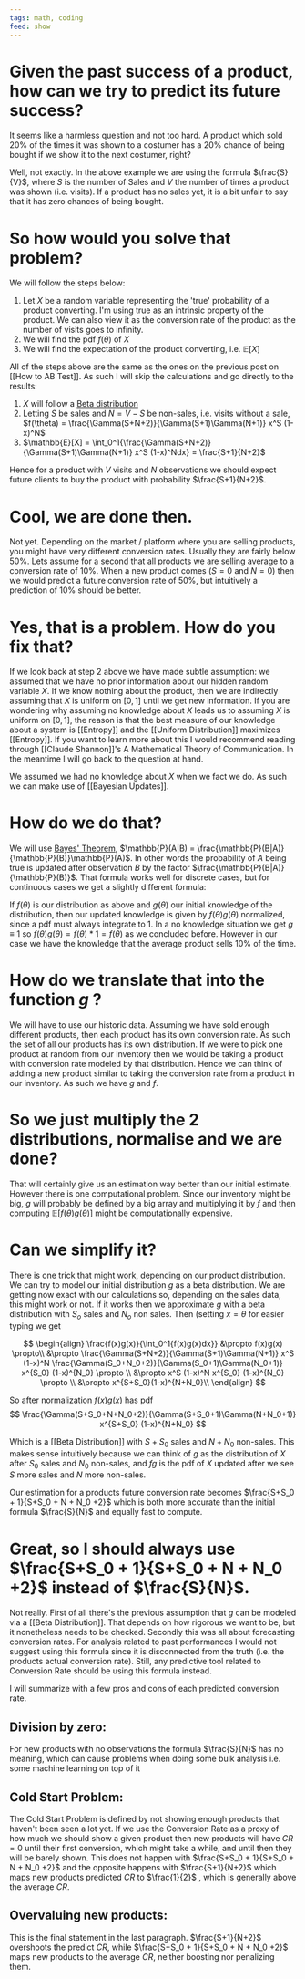 ```yaml
---
tags: math, coding
feed: show
---
```


# Given the past success of a product, how can we try to predict its future success?
It seems like a harmless question and not too hard. A product which sold 20% of the times it was shown to a costumer has a 20% chance of being bought if we show it to the next costumer, right?

Well, not exactly. In the above example we are using the formula $\frac{S}{V}$, where $S$ is the number of Sales and $V$ the number of times a product was shown (i.e. visits). If a product has no sales yet, it is a bit unfair to say that it has zero chances of being bought.

# So how would you solve that problem?
We will follow the steps below:

1. Let $X$ be a random variable representing the 'true' probability of a product converting. I'm using true as an intrinsic property of the product. We can also view it as the conversion rate of the product as the number of visits goes to infinity.
2. We will find the pdf $f(\theta)$ of $X$
3. We will find the expectation of the product converting, i.e. $\mathbb{E}[X]$

All of the steps above are the same as the ones on the previous post on [[How to AB Test]]. As such I will skip the calculations and go directly to the results:

1. $X$ will follow a [Beta distribution](https://en.wikipedia.org/wiki/Beta_distribution)
2. Letting $S$ be sales and $N = V-S$ be non-sales, i.e. visits without a sale, $f(\theta) = \frac{\Gamma(S+N+2)}{\Gamma(S+1)\Gamma(N+1)} x^S (1-x)^N$
3. $\mathbb{E}[X] = \int_0^1{\frac{\Gamma(S+N+2)}{\Gamma(S+1)\Gamma(N+1)} x^S (1-x)^Ndx} = \frac{S+1}{N+2}$

Hence for a product with $V$ visits and $N$ observations we should expect future clients to buy the product with probability $\frac{S+1}{N+2}$.

# Cool, we are done then.
Not yet. Depending on the market / platform where you are selling products, you might have very different conversion rates. Usually they are fairly below $50$%. Lets assume for a second that all products we are selling average to a conversion rate of $10$%. When a new product comes ($S = 0$ and $N = 0$) then we would predict a future conversion rate of $50$%, but intuitively a prediction of $10$% should be better.

# Yes, that is a problem. How do you fix that?
If we look back at step 2 above we have made subtle assumption: we assumed that we have no prior information about our hidden random variable $X$. If we know nothing about the product, then we are indirectly assuming that $X$ is uniform on $[ 0,1 ]$ until we get new information. If you are wondering why assuming no knowledge about $X$ leads us to assuming $X$ is uniform on $[ 0,1 ]$, the reason is that the best measure of our knowledge about a system is [[Entropy]] and the [[Uniform Distribution]] maximizes [[Entropy]]. If you want to learn more about this I would recommend reading through [[Claude Shannon]]'s A Mathematical Theory of Communication. In the meantime I will go back to the question at hand.

We assumed we had no knowledge about $X$ when we fact we do. As such we can make use of [[Bayesian Updates]].

# How do we do that?
We will use [Bayes' Theorem](https://en.wikipedia.org/wiki/Bayes%27_theorem), $\mathbb{P}(A|B) = \frac{\mathbb{P}(B|A)}{\mathbb{P}(B)}\mathbb{P}(A)$. In other words the probability of $A$ being true is updated after observation $B$ by the factor $\frac{\mathbb{P}(B|A)}{\mathbb{P}(B)}$. That formula works well for discrete cases, but for continuous cases we get a slightly different formula:

If $f(\theta)$ is our distribution as above and $g(\theta)$ our initial knowledge of the distribution, then our updated knowledge is given by $f(\theta)g(\theta)$ normalized, since a pdf must always integrate to 1. In a no knowledge situation we get $g \equiv 1$ so $f(\theta)g(\theta) = f(\theta)*1 = f(\theta)$ as we concluded before. However in our case we have the knowledge that the average product sells $10$% of the time.

# How do we translate that into the function $g$ ?
We will have to use our historic data. Assuming we have sold enough different products, then each product has its own conversion rate. As such the set of all our products has its own distribution. If we were to pick one product at random from our inventory then we would be taking a product with conversion rate modeled by that distribution. Hence we can think of adding a new product similar to taking the conversion rate from a product in our inventory. As such we have $g$ and $f$.

# So we just multiply the 2 distributions, normalise and we are done?
That will certainly give us an estimation way better than our initial estimate. However there is one computational problem. Since our inventory might be big, $g$ will probably be defined by a big array and multiplying it by $f$ and then computing $\mathbb{E}[f(\theta)g(\theta)]$ might be computationally expensive.

# Can we simplify it?
There is one trick that might work, depending on our product distribution. We can try to model our initial distribution $g$ as a beta distribution. We are getting now exact with our calculations so, depending on the sales data, this might work or not. If it works then we approximate $g$ with a beta distribution with $S_o$ sales and $N_o$ non sales. Then (setting $x = \theta$ for easier typing we get

$$
\begin{align}
\frac{f(x)g(x)}{\int_0^1{f(x)g(x)dx}} &\propto f(x)g(x) \propto\\
&\propto \frac{\Gamma(S+N+2)}{\Gamma(S+1)\Gamma(N+1)} x^S (1-x)^N \frac{\Gamma(S_0+N_0+2)}{\Gamma(S_0+1)\Gamma(N_0+1)} x^{S_0} (1-x)^{N_0} \propto \\
&\propto x^S (1-x)^N x^{S_0} (1-x)^{N_0} \propto \\
&\propto x^{S+S_0}(1-x)^{N+N_0}\\
\end{align}
$$

So after normalization $f(x)g(x)$ has pdf
$$ \frac{\Gamma(S+S_0+N+N_0+2)}{\Gamma(S+S_0+1)\Gamma(N+N_0+1)} x^{S+S_0} (1-x)^{N+N_0} $$

Which is a [[Beta Distribution]] with $S + S_0$ sales and $N + N_0$ non-sales. This makes sense intuitively because we can think of $g$ as the distribution of $X$ after $S_0$ sales and $N_0$ non-sales, and $fg$ is the pdf of $X$ updated after we see $S$ more sales and $N$ more non-sales.

Our estimation for a products future conversion rate becomes $\frac{S+S_0 + 1}{S+S_0 + N + N_0 +2}$ which is both more accurate than the initial formula $\frac{S}{N}$ and equally fast to compute.

# Great, so I should always use $\frac{S+S_0 + 1}{S+S_0 + N + N_0 +2}$ instead of $\frac{S}{N}$.

Not really. First of all there's the previous assumption that $g$ can be modeled via a [[Beta Distribution]]. That depends on how rigorous we want to be, but it nonetheless needs to be checked. Secondly this was all about forecasting conversion rates. For analysis related to past performances I would not suggest using this formula since it is disconnected from the truth (i.e. the products actual conversion rate). Still, any predictive tool related to Conversion Rate should be using this formula instead.

I will summarize with a few pros and cons of each predicted conversion rate.

## Division by zero:

For new products with no observations the formula $\frac{S}{N}$ has no meaning, which can cause problems when doing some bulk analysis i.e. some machine learning on top of it

## Cold Start Problem:

The Cold Start Problem is defined by not showing enough products that haven't been seen a lot yet. If we use the Conversion Rate as a proxy of how much we should show a given product then new products will have $CR = 0$ until their first conversion, which might take a while, and until then they will be barely shown. This does not happen with $\frac{S+S_0 + 1}{S+S_0 + N + N_0 +2}$ and the opposite happens with $\frac{S+1}{N+2}$ which maps new products predicted $CR$ to $\frac{1}{2}$ , which is generally above the average $CR$.

## Overvaluing new products:

This is the final statement in the last paragraph. $\frac{S+1}{N+2}$ overshoots the predict $CR$, while $\frac{S+S_0 + 1}{S+S_0 + N + N_0 +2}$ maps new products to the average $CR$, neither boosting nor penalizing them.
